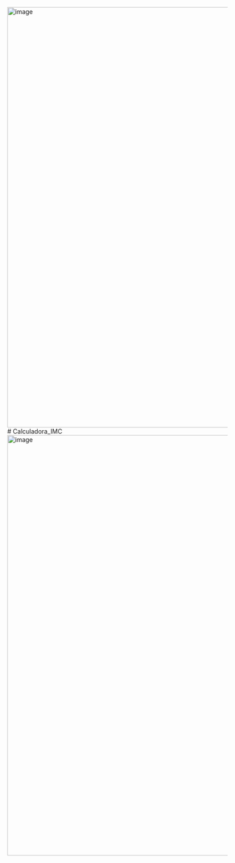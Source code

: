 <img width="1279" height="959" alt="image" src="https://github.com/user-attachments/assets/947a0922-5647-45f7-9efc-13ee389faef1" /># Calculadora_IMC<img width="1279" height="959" alt="image" src="https://github.com/user-attachments/assets/21b15ad4-f3e3-49a4-b494-4e31e531ba46" />
